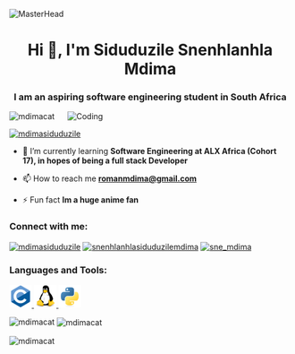 ![MasterHead](https://camo.githubusercontent.com/06cfe055cdd40add0f9ef73fb81b207d6fdcb74b8a3aa077fa4c0b0f1c4c2082/68747470733a2f2f7265732e636c6f7564696e6172792e636f6d2f64646c6f6c6c6874702f696d6167652f75706c6f61642f76313635323830353931372f6772656574696e67735f6e6f7866366b2e676966)
<h1 align="center">Hi 👋, I'm Siduduzile Snenhlanhla Mdima</h1>
<h3 align="center">I am an aspiring software engineering student in South Africa</h3>
<img align="right" alt="Coding" width="400" src="https://media.tenor.com/S59bPkT0pqcAAAAC/programming.gif"
<p align="left"> <img src="https://komarev.com/ghpvc/?username=mdimacat&label=Profile%20views&color=0e75b6&style=flat" alt="mdimacat" /> </p>

<p align="left"> <a href="https://twitter.com/mdimasiduduzile" target="blank"><img src="https://img.shields.io/twitter/follow/mdimasiduduzile?logo=twitter&style=for-the-badge" alt="mdimasiduduzile" /></a> </p>

- 🌱 I’m currently learning **Software Engineering at ALX Africa (Cohort 17), in hopes of being a full stack Developer**

- 📫 How to reach me **romanmdima@gmail.com**

- ⚡ Fun fact **Im a huge anime fan**

<h3 align="left">Connect with me:</h3>
<p align="left">
<a href="https://twitter.com/mdimasiduduzile" target="blank"><img align="center" src="https://raw.githubusercontent.com/rahuldkjain/github-profile-readme-generator/master/src/images/icons/Social/twitter.svg" alt="mdimasiduduzile" height="30" width="40" /></a>
<a href="https://linkedin.com/in/snenhlanhlasiduduzilemdima" target="blank"><img align="center" src="https://raw.githubusercontent.com/rahuldkjain/github-profile-readme-generator/master/src/images/icons/Social/linked-in-alt.svg" alt="snenhlanhlasiduduzilemdima" height="30" width="40" /></a>
<a href="https://instagram.com/sne_mdima" target="blank"><img align="center" src="https://raw.githubusercontent.com/rahuldkjain/github-profile-readme-generator/master/src/images/icons/Social/instagram.svg" alt="sne_mdima" height="30" width="40" /></a>
</p>

<h3 align="left">Languages and Tools:</h3>
<p align="left"> <a href="https://www.cprogramming.com/" target="_blank" rel="noreferrer"> <img src="https://raw.githubusercontent.com/devicons/devicon/master/icons/c/c-original.svg" alt="c" width="40" height="40"/> </a> <a href="https://www.linux.org/" target="_blank" rel="noreferrer"> <img src="https://raw.githubusercontent.com/devicons/devicon/master/icons/linux/linux-original.svg" alt="linux" width="40" height="40"/> </a> <a href="https://www.python.org" target="_blank" rel="noreferrer"> <img src="https://raw.githubusercontent.com/devicons/devicon/master/icons/python/python-original.svg" alt="python" width="40" height="40"/> </a> </p>

<p><img align="left" src="https://github-readme-stats.vercel.app/api/top-langs?username=mdimacat&show_icons=true&locale=en&layout=compact" alt="mdimacat" /></p>

<p>&nbsp;<img align="center" src="https://github-readme-stats.vercel.app/api?username=mdimacat&show_icons=true&locale=en" alt="mdimacat" /></p>

<p><img align="center" src="https://github-readme-streak-stats.herokuapp.com/?user=mdimacat&" alt="mdimacat" /></p>

